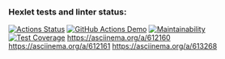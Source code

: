 ### Hexlet tests and linter status:
[![Actions Status](https://github.com/Mi4utka/frontend-project-46/workflows/hexlet-check/badge.svg)](https://github.com/Mi4utka/frontend-project-46/actions)
[![GitHub Actions Demo](https://github.com/Mi4utka/frontend-project-46/actions/workflows/github-actions-demo.yml/badge.svg)](https://github.com/Mi4utka/frontend-project-46/actions/workflows/github-actions-demo.yml)
[![Maintainability](https://api.codeclimate.com/v1/badges/eb5f22cf7a2dd569f213/maintainability)](https://codeclimate.com/github/Mi4utka/frontend-project-46/maintainability)
[![Test Coverage](https://api.codeclimate.com/v1/badges/eb5f22cf7a2dd569f213/test_coverage)](https://codeclimate.com/github/Mi4utka/frontend-project-46/test_coverage)
https://asciinema.org/a/612160
https://asciinema.org/a/612161
https://asciinema.org/a/613268